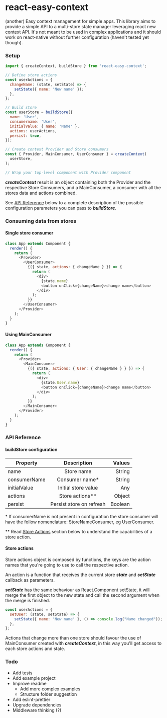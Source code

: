 # react-easy-context

(another) Easy context management for simple apps.
This library aims to provide a simple API to a multi-store state manager leveraging react new context API.
It's not meant to be used in complex applications and it should work on react-native without further configuration (haven't tested yet though).

### Setup
```javascript
import { createContext, buildStore } from 'react-easy-context';

// Define store actions
const userActions = {
  changeName: (state, setState) => {
    setState({ name: 'New name' });
  },
};

// Build store
const userStore = buildStore({
  name: 'User',
  consumername: 'User',
  initialValue: { name: 'Name' },
  actions: userActions,
  persist: true,
});

// Create context Provider and Store consumers
const { Provider, MainConsumer, UserConsumer } = createContext(
  userStore,
);

// Wrap your top-level component with Provider component
```
***createContext*** result is an object containing both the Provider and the respective Store Consumers, and a MainConsumer, a consumer with all the stores data and actions combined.

See [API Reference](#reference) below to a complete description of the possible configuration parameters you can pass to ***buildStore***.


### Consuming data from stores
#### Single store consumer
```javascript
class App extends Component {
  render() {
    return (
      <Provider>
        <UserConsumer>
          {({ state, actions: { changeName } }) => {
            return (
              <div>
                {state.name}
                <button onClick={changeName}>change name</button>
              </div>
            );
          }}
        </UserConsumer>
      </Provider>
    );
  }
}
```

#### Using MainConsumer
```javascript
class App extends Component {
  render() {
    return (
      <Provider>
        <MainConsumer>
          {({ state, actions: { User: { changeName } } }) => {
            return (
              <div>
                {state.User.name}
                <button onClick={changeName}>change name</button>
              </div>
            );
          }}
        </MainConsumer>
      </Provider>
    );
  }
}
```

### <a name="reference"></a>API Reference
#### buildStore configuration
| Property        | Description           | Values  |
| ----------- |:---------------------:| -------:|
| name      | Store name | String |
| consumerName      | Consumer name*      |   String | none |
| initialValue | Initial store value      |    Any |
| actions | Store actions**      |    Object |
| persist | Persist store on refresh      |    Boolean |


<nowiki>*</nowiki> If consumerName is not present in configuration the store consumer will have the follow nomenclature: StoreNameConsumer, eg UserConsumer.

** Read [Store Actions](#store_actions) section below to understand the capabilities of a store 
action.

#### <a name="store_actions"></a>Store actions
Store actions object is composed by functions, the keys are the action names that you're going to use to call the respective action.
 
An action is a function that receives the current store ***state*** and ***setState*** callback as parameters.

***setState*** has the same behaviour as React.Component setState, it will merge the first object to the new state and call the second argument when the merge is finished.

```javascript
const userActions = {
  setUser: (state, setState) => {
    setState({ name: 'New name' }, () => console.log("Name changed"));
  },
};
```

Actions that change more than one store should favour the use of MainConsumer created with ***createContext***, in this way you'll get access to each store actions and state.

### Todo
* Add tests
* Add example project
* Improve readme
  * Add more complex examples
  * Structure folder suggestion
* Add eslint-prettier
* Upgrade dependencies
* Middleware thinking (?)
